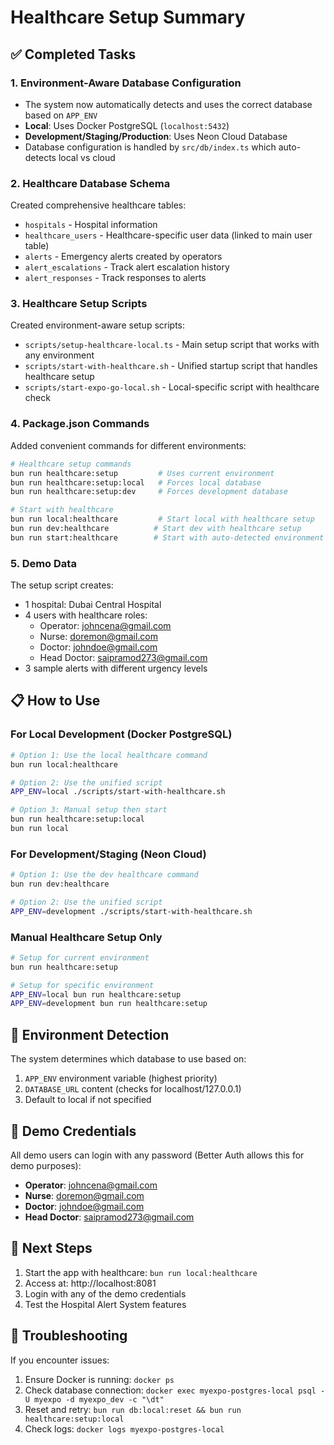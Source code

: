 # Healthcare Setup Summary

## ✅ Completed Tasks

### 1. Environment-Aware Database Configuration
- The system now automatically detects and uses the correct database based on `APP_ENV`
- **Local**: Uses Docker PostgreSQL (`localhost:5432`)
- **Development/Staging/Production**: Uses Neon Cloud Database
- Database configuration is handled by `src/db/index.ts` which auto-detects local vs cloud

### 2. Healthcare Database Schema
Created comprehensive healthcare tables:
- `hospitals` - Hospital information
- `healthcare_users` - Healthcare-specific user data (linked to main user table)
- `alerts` - Emergency alerts created by operators
- `alert_escalations` - Track alert escalation history
- `alert_responses` - Track responses to alerts

### 3. Healthcare Setup Scripts
Created environment-aware setup scripts:
- `scripts/setup-healthcare-local.ts` - Main setup script that works with any environment
- `scripts/start-with-healthcare.sh` - Unified startup script that handles healthcare setup
- `scripts/start-expo-go-local.sh` - Local-specific script with healthcare check

### 4. Package.json Commands
Added convenient commands for different environments:
```bash
# Healthcare setup commands
bun run healthcare:setup         # Uses current environment
bun run healthcare:setup:local   # Forces local database
bun run healthcare:setup:dev     # Forces development database

# Start with healthcare
bun run local:healthcare         # Start local with healthcare setup
bun run dev:healthcare          # Start dev with healthcare setup
bun run start:healthcare        # Start with auto-detected environment
```

### 5. Demo Data
The setup script creates:
- 1 hospital: Dubai Central Hospital
- 4 users with healthcare roles:
  - Operator: johncena@gmail.com
  - Nurse: doremon@gmail.com
  - Doctor: johndoe@gmail.com
  - Head Doctor: saipramod273@gmail.com
- 3 sample alerts with different urgency levels

## 📋 How to Use

### For Local Development (Docker PostgreSQL)
```bash
# Option 1: Use the local healthcare command
bun run local:healthcare

# Option 2: Use the unified script
APP_ENV=local ./scripts/start-with-healthcare.sh

# Option 3: Manual setup then start
bun run healthcare:setup:local
bun run local
```

### For Development/Staging (Neon Cloud)
```bash
# Option 1: Use the dev healthcare command
bun run dev:healthcare

# Option 2: Use the unified script
APP_ENV=development ./scripts/start-with-healthcare.sh
```

### Manual Healthcare Setup Only
```bash
# Setup for current environment
bun run healthcare:setup

# Setup for specific environment
APP_ENV=local bun run healthcare:setup
APP_ENV=development bun run healthcare:setup
```

## 🔧 Environment Detection

The system determines which database to use based on:
1. `APP_ENV` environment variable (highest priority)
2. `DATABASE_URL` content (checks for localhost/127.0.0.1)
3. Default to local if not specified

## 📝 Demo Credentials

All demo users can login with any password (Better Auth allows this for demo purposes):
- **Operator**: johncena@gmail.com
- **Nurse**: doremon@gmail.com  
- **Doctor**: johndoe@gmail.com
- **Head Doctor**: saipramod273@gmail.com

## 🚀 Next Steps

1. Start the app with healthcare: `bun run local:healthcare`
2. Access at: http://localhost:8081
3. Login with any of the demo credentials
4. Test the Hospital Alert System features

## 🐛 Troubleshooting

If you encounter issues:
1. Ensure Docker is running: `docker ps`
2. Check database connection: `docker exec myexpo-postgres-local psql -U myexpo -d myexpo_dev -c "\dt"`
3. Reset and retry: `bun run db:local:reset && bun run healthcare:setup:local`
4. Check logs: `docker logs myexpo-postgres-local`